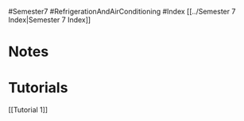 #Semester7 #RefrigerationAndAirConditioning #Index 
[[../Semester 7 Index|Semester 7 Index]]

# Notes

# Tutorials
[[Tutorial 1]]